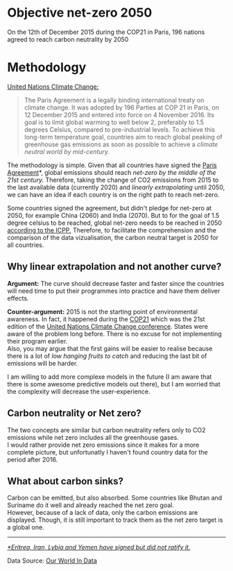 <h1>Objective net-zero 2050</h1>
<p>On the 12th of December 2015 during the COP21 in Paris, 196 nations agreed to reach carbon neutrality by 2050</p>
<h1>Methodology</h1>
<p><a href='https://unfccc.int/process-and-meetings/the-paris-agreement/the-paris-agreement'>United Nations Climate Change:</a></p>
<blockquote>The Paris Agreement is a legally binding international treaty on climate change. It was adopted by 196 Parties at COP 21 in Paris, on 12 December 2015 and entered into force on 4 November 2016.
Its goal is to limit global warming to well below 2, preferably to 1.5 degrees Celsius, compared to pre-industrial levels.
To achieve this long-term temperature goal, countries aim to reach global peaking of greenhouse gas emissions as soon as possible to achieve a <em>climate neutral world by mid-century.</em>
</blockquote>
<p>The methodology is simple. Given that all countries have signed the <a href="https://en.wikipedia.org/wiki/Paris_Agreement">Paris Agreement</a>*,
global emissions should reach <em>net-zero by the middle of the 21st century.</em>
Therefore, taking the change of CO2 emissions from 2015 to the last available data (currently 2020) and <em>linearly extrapolating</em> until 2050,
we can have an idea if each country is on the right path to reach net-zero.</p>
<p>Some countries signed the agreement, but didn't pledge for net-zero at 2050, for example China (2060) and India (2070).
But to for the goal of 1.5 degree celsius to be reached, global net-zero needs to be reached in 2050 <a href="https://www.ipcc.ch/sr15/chapter/spm/">according to the ICPP.</a>
Therefore, to facilitate the comprehension and the comparison of the data vizualisation, the carbon neutral target is 2050 for all countries.</p>
<h2>Why linear extrapolation and not another curve?</h2>
<p><b>Argument:</b> The curve should decrease faster and faster since the countries will need time to put their programmes into practice and have them deliver effects.</p>
<p><b>Counter-argument:</b> 2015 is not the starting point of environmental awareness.
In fact, it happened during the <a href='https://en.wikipedia.org/wiki/COP21'>COP21</a> which was the 21st edition of the <a href=https://en.wikipedia.org/wiki/United_Nations_Climate_Change_conference>United Nations Climate Change conference</a>.
States were aware of the problem long before. There is no excuse for not implementing their program earlier.<br>
Also, you may argue that the first gains will be easier to realise because there is a lot of <i>low hanging fruits to catch</i> and reducing the last bit of emissions will be harder.</p>
<p>I am willing to add more complexe models in the future (I am aware that there is some awesome predictive models out there), but I am worried that the complexity will decrease the user-experience.</p>
<h2>Carbon neutrality or Net zero?</h2>
<p>The two concepts are similar but carbon neutrality refers only to CO2 emissions while net zero includes all the greenhouse gases.</br>
I would rather provide net zero emissions since it makes for a more complete picture, but unfortunatly I haven't found country data for the period after 2016.</p>
<h2>What about carbon sinks?</h2>
<p>Carbon can be emitted, but also absorbed. Some countries like Bhutan and Suriname do it well and already reached the net zero goal.</br>
However, because of a lack of data, only the carbon emissions are displayed.
Though, it is still important to track them as the net zero target is a global one.</p>
<hr>
<p><i><a href="https://en.wikipedia.org/wiki/List_of_parties_to_the_Paris_Agreement">*Eritrea, Iran, Lybia and Yemen have signed but did not ratify it.</a></i></p>
<p>Data Source: <a href='https://github.com/owid/co2-data'>Our World In Data</a></p>
<!-- Interactive world map data visualization of each country effort toward net-zero emission.
Using Mapbox and GeoJson. Interactive graphs made using bokeh.--